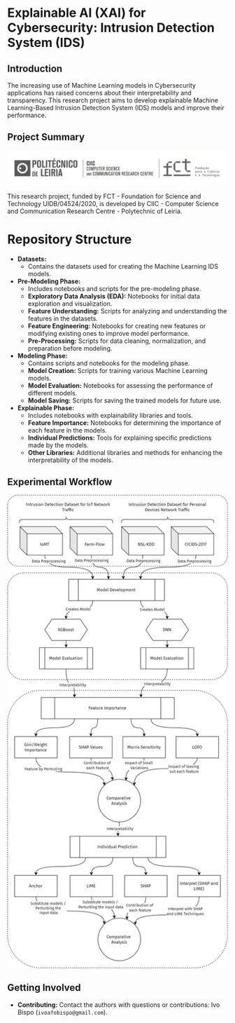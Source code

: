 # Explainable AI (XAI) for Cybersecurity: Intrusion Detection System (IDS)

## Introduction

The increasing use of Machine Learning models in Cybersecurity applications has raised concerns about their interpretability and transparency. This research project aims to develop explainable Machine Learning-Based Intrusion Detection System (IDS) models and improve their performance.

## Project Summary

<p align="center">
  <img src="Assets/CIIC_logo.png" width="1000px"/>
</p>

This research project, funded by FCT - Foundation for Science and Technology UIDB/04524/2020, is developed by CIIC - Computer Science and Communication Research Centre - Polytechnic of Leiria.

# Repository Structure

- **Datasets:** 
  - Contains the datasets used for creating the Machine Learning IDS models. 
- **Pre-Modeling Phase:** 
  - Includes notebooks and scripts for the pre-modeling phase.
  - **Exploratory Data Analysis (EDA):** Notebooks for initial data exploration and visualization.
  - **Feature Understanding:** Scripts for analyzing and understanding the features in the datasets.
  - **Feature Engineering:** Notebooks for creating new features or modifying existing ones to improve model performance.
  - **Pre-Processing:** Scripts for data cleaning, normalization, and preparation before modeling.
- **Modeling Phase:** 
  - Contains scripts and notebooks for the modeling phase.
  - **Model Creation:** Scripts for training various Machine Learning models.
  - **Model Evaluation:** Notebooks for assessing the performance of different models.
  - **Model Saving:** Scripts for saving the trained models for future use.
- **Explainable Phase:**
  - Includes notebooks with explainability libraries and tools.
  - **Feature Importance:** Notebooks for determining the importance of each feature in the models.
  - **Individual Predictions:** Tools for explaining specific predictions made by the models.
  - **Other Libraries:** Additional libraries and methods for enhancing the interpretability of the models.

## Experimental Workflow

<img src="Assets/Experimental-Workflow.png" alt="Experimental Setup Workflow" width="700">

## Getting Involved

- **Contributing:** Contact the authors with questions or contributions: Ivo Bispo (`ivoafobispo@gmail.com`).
